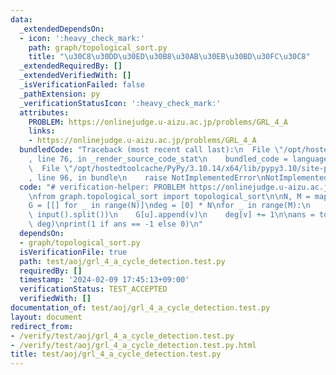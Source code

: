 ```yaml
---
data:
  _extendedDependsOn:
  - icon: ':heavy_check_mark:'
    path: graph/topological_sort.py
    title: "\u30C8\u30DD\u30ED\u30B8\u30AB\u30EB\u30BD\u30FC\u30C8"
  _extendedRequiredBy: []
  _extendedVerifiedWith: []
  _isVerificationFailed: false
  _pathExtension: py
  _verificationStatusIcon: ':heavy_check_mark:'
  attributes:
    PROBLEM: https://onlinejudge.u-aizu.ac.jp/problems/GRL_4_A
    links:
    - https://onlinejudge.u-aizu.ac.jp/problems/GRL_4_A
  bundledCode: "Traceback (most recent call last):\n  File \"/opt/hostedtoolcache/PyPy/3.10.14/x64/lib/pypy3.10/site-packages/onlinejudge_verify/documentation/build.py\"\
    , line 76, in _render_source_code_stat\n    bundled_code = language.bundle(\n\
    \  File \"/opt/hostedtoolcache/PyPy/3.10.14/x64/lib/pypy3.10/site-packages/onlinejudge_verify/languages/python.py\"\
    , line 96, in bundle\n    raise NotImplementedError\nNotImplementedError\n"
  code: "# verification-helper: PROBLEM https://onlinejudge.u-aizu.ac.jp/problems/GRL_4_A\n\
    \nfrom graph.topological_sort import topological_sort\n\nN, M = map(int, input().split())\n\
    G = [[] for _ in range(N)]\ndeg = [0] * N\nfor _ in range(M):\n    u, v = map(int,\
    \ input().split())\n    G[u].append(v)\n    deg[v] += 1\n\nans = topological_sort(G,\
    \ deg)\nprint(1 if ans == -1 else 0)\n"
  dependsOn:
  - graph/topological_sort.py
  isVerificationFile: true
  path: test/aoj/grl_4_a_cycle_detection.test.py
  requiredBy: []
  timestamp: '2024-02-09 17:45:13+09:00'
  verificationStatus: TEST_ACCEPTED
  verifiedWith: []
documentation_of: test/aoj/grl_4_a_cycle_detection.test.py
layout: document
redirect_from:
- /verify/test/aoj/grl_4_a_cycle_detection.test.py
- /verify/test/aoj/grl_4_a_cycle_detection.test.py.html
title: test/aoj/grl_4_a_cycle_detection.test.py
---
```

